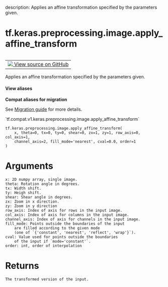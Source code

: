 description: Applies an affine transformation specified by the parameters given.

<div itemscope itemtype="http://developers.google.com/ReferenceObject">
<meta itemprop="name" content="tf.keras.preprocessing.image.apply_affine_transform" />
<meta itemprop="path" content="Stable" />
</div>

# tf.keras.preprocessing.image.apply_affine_transform

<!-- Insert buttons and diff -->

<table class="tfo-notebook-buttons tfo-api nocontent" align="left">
<td>
  <a target="_blank" href="https://github.com/keras-team/keras-preprocessing/tree/master/keras_preprocessing/image/affine_transformations.py">
    <img src="https://www.tensorflow.org/images/GitHub-Mark-32px.png" />
    View source on GitHub
  </a>
</td>
</table>



Applies an affine transformation specified by the parameters given.

<section class="expandable">
  <h4 class="showalways">View aliases</h4>
  <p>
<b>Compat aliases for migration</b>
<p>See
<a href="https://www.tensorflow.org/guide/migrate">Migration guide</a> for
more details.</p>
<p>`tf.compat.v1.keras.preprocessing.image.apply_affine_transform`</p>
</p>
</section>

<pre class="devsite-click-to-copy prettyprint lang-py tfo-signature-link">
<code>tf.keras.preprocessing.image.apply_affine_transform(
    x, theta=0, tx=0, ty=0, shear=0, zx=1, zy=1, row_axis=0, col_axis=1,
    channel_axis=2, fill_mode='nearest', cval=0.0, order=1
)
</code></pre>



<!-- Placeholder for "Used in" -->

# Arguments
    x: 2D numpy array, single image.
    theta: Rotation angle in degrees.
    tx: Width shift.
    ty: Heigh shift.
    shear: Shear angle in degrees.
    zx: Zoom in x direction.
    zy: Zoom in y direction
    row_axis: Index of axis for rows in the input image.
    col_axis: Index of axis for columns in the input image.
    channel_axis: Index of axis for channels in the input image.
    fill_mode: Points outside the boundaries of the input
        are filled according to the given mode
        (one of `{'constant', 'nearest', 'reflect', 'wrap'}`).
    cval: Value used for points outside the boundaries
        of the input if `mode='constant'`.
    order: int, order of interpolation

# Returns
    The transformed version of the input.